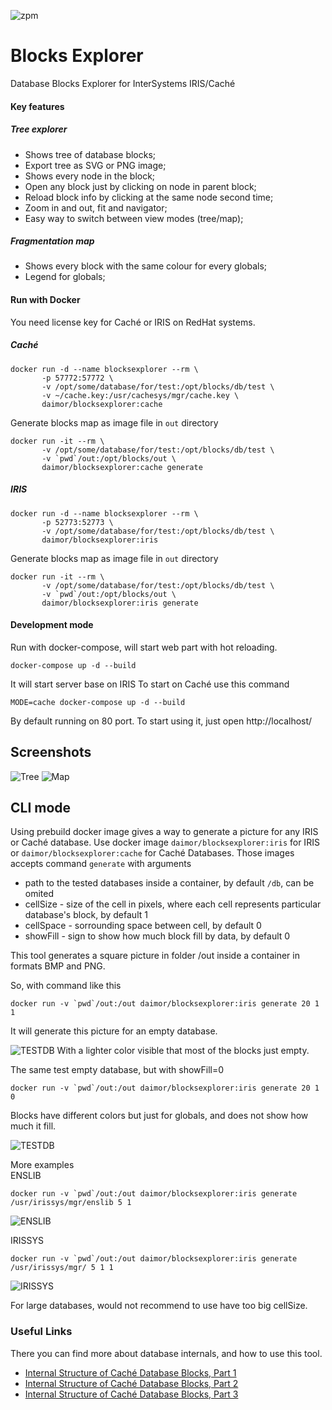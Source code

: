 ![zpm](https://github.com/daimor/BlocksExplorer/workflows/zpm/badge.svg)

# Blocks Explorer
Database Blocks Explorer for InterSystems IRIS/Caché

#### Key features
##### Tree explorer
+ Shows tree of database blocks;
+ Export tree as SVG or PNG image;
+ Shows every node in the block;
+ Open any block just by clicking on node in parent block;
+ Reload block info by clicking at the same node second time;
+ Zoom in and out, fit and navigator;
+ Easy way to switch between view modes (tree/map);

##### Fragmentation map
+ Shows every block with the same colour for every globals;
+ Legend for globals;

#### Run with Docker
You need license key for Caché or IRIS on RedHat systems.
##### Caché
```
docker run -d --name blocksexplorer --rm \
       -p 57772:57772 \
       -v /opt/some/database/for/test:/opt/blocks/db/test \
       -v ~/cache.key:/usr/cachesys/mgr/cache.key \
       daimor/blocksexplorer:cache
```
Generate blocks map as image file in `out` directory
```
docker run -it --rm \
       -v /opt/some/database/for/test:/opt/blocks/db/test \
       -v `pwd`/out:/opt/blocks/out \
       daimor/blocksexplorer:cache generate
```

##### IRIS
```
docker run -d --name blocksexplorer --rm \
       -p 52773:52773 \
       -v /opt/some/database/for/test:/opt/blocks/db/test \
       daimor/blocksexplorer:iris
```

Generate blocks map as image file in `out` directory
```
docker run -it --rm \
       -v /opt/some/database/for/test:/opt/blocks/db/test \
       -v `pwd`/out:/opt/blocks/out \
       daimor/blocksexplorer:iris generate
```


#### Development mode
Run with docker-compose, will start web part with hot reloading.
```
docker-compose up -d --build
```
It will start server base on IRIS
To start on Caché use this command
```
MODE=cache docker-compose up -d --build
```
By default running on 80 port. To start using it, just open http://localhost/

## Screenshots

![Tree](https://raw.githubusercontent.com/daimor/BlocksExplorer/master/images/TreeView.png)
![Map](https://raw.githubusercontent.com/daimor/BlocksExplorer/master/images/MapView.png)

## CLI mode

Using prebuild docker image gives a way to generate a picture for any IRIS or Caché database.
Use docker image `daimor/blocksexplorer:iris` for IRIS or `daimor/blocksexplorer:cache` for Caché Databases.
Those images accepts command `generate` with arguments

* path to the tested databases inside a container, by default `/db`, can be omited
* cellSize - size of the cell in pixels, where each cell represents particular database's block, by default 1
* cellSpace - sorrounding space between cell, by default 0
* showFill - sign to show how much block fill by data, by default 0

This tool generates a square picture in folder /out inside a container in formats BMP and PNG. 

So, with command like this 
```
docker run -v `pwd`/out:/out daimor/blocksexplorer:iris generate 20 1 1
```
It will generate this picture for an empty database.  

![TESTDB](https://raw.githubusercontent.com/daimor/BlocksExplorer/master/images/TESTDB_20_1_1.png)
With a lighter color visible that most of the blocks just empty.  

The same test empty database, but with showFill=0
```
docker run -v `pwd`/out:/out daimor/blocksexplorer:iris generate 20 1 0
```
Blocks have different colors but just for globals, and does not show how much it fill. 

![TESTDB](https://raw.githubusercontent.com/daimor/BlocksExplorer/master/images/TESTDB_20_1_0.png)

More examples  
ENSLIB
```
docker run -v `pwd`/out:/out daimor/blocksexplorer:iris generate /usr/irissys/mgr/enslib 5 1
```
![ENSLIB](https://raw.githubusercontent.com/daimor/BlocksExplorer/master/images/ENSLIB_5_1_0.png)

IRISSYS
```
docker run -v `pwd`/out:/out daimor/blocksexplorer:iris generate /usr/irissys/mgr/ 5 1 1
```
![IRISSYS](https://raw.githubusercontent.com/daimor/BlocksExplorer/master/images/IRISSYS_5_1_1.png)


For large databases, would not recommend to use have too big cellSize.

### Useful Links

There you can find more about database internals, and how to use this tool.
* [Internal Structure of Caché Database Blocks, Part 1](https://community.intersystems.com/post/internal-structure-cach%C3%A9-database-blocks-part-1)
* [Internal Structure of Caché Database Blocks, Part 2](https://community.intersystems.com/post/internal-structure-cach%C3%A9-database-blocks-part-2)
* [Internal Structure of Caché Database Blocks, Part 3](https://community.intersystems.com/post/internal-structure-cach%C3%A9-database-blocks-part-3)

